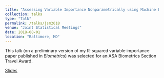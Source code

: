 ```yaml
---
title: "Assessing Variable Importance Nonparametrically using Machine Learning Techniques"
collection: talks
type: "Talk"
permalink: /talks/jsm2018
venue: "Joint Statistical Meetings"
date: 2018-08-01
location: "Baltimore, MD"
---
```


This talk (on a preliminary version of my R-squared variable importance paper published in _Biometrics_) was selected for an ASA Biometrics Section Travel Award.

[Slides](https://bdwilliamson.github.io/files/talks/jsm_2018_slides.pdf)
